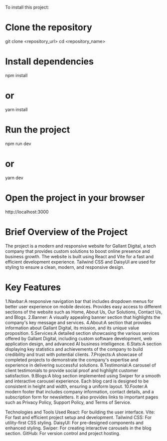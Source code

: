 To install this project:
# Clone the repository
git clone <repository_url>
cd <repository_name>

# Install dependencies
npm install
# or
yarn install

# Run the project
npm run dev
# or
yarn dev

# Open the project in your browser
http://localhost:3000

# Brief Overview of the Project
The project is a modern and responsive website for Gallant Digital, a tech company that provides custom solutions to boost online presence and business growth. The website is built using React and Vite for a fast and efficient development experience. Tailwind CSS and DaisyUI are used for styling to ensure a clean, modern, and responsive design.

# Key Features
1.Navbar:A responsive navigation bar that includes dropdown menus for better user experience on mobile devices.
Provides easy access to different sections of the website such as Home, About Us, Our Solutions, Contact Us, and Blogs.
2.Banner: A visually appealing banner section that highlights the company's key message and services.
4.About:A section that provides information about Gallant Digital, its mission, and its unique value proposition.
5.Services:A detailed section showcasing the various services offered by Gallant Digital, including custom software development, web application design, and advanced AI business intelligence.
6.Stats:A section displaying key statistics and achievements of the company to build credibility and trust with potential clients.
7.Projects:A showcase of completed projects to demonstrate the company's expertise and experience in delivering successful solutions.
8.Testimonial:A carousel of client testimonials to provide social proof and highlight customer satisfaction.
9.Blogs:A blog section implemented using Swiper for a smooth and interactive carousel experience. Each blog card is designed to be consistent in height and width, ensuring a uniform layout.
10.Footer:A modern footer that includes company information, contact details, and a subscription form for newsletters. It also provides links to important pages such as Privacy Policy, Support Policy, and Terms of Service.

Technologies and Tools Used
React: For building the user interface.
Vite: For fast and efficient project setup and development.
Tailwind CSS: For utility-first CSS styling.
DaisyUI: For pre-designed components and enhanced styling.
Swiper: For creating interactive carousels in the blog section.
GitHub: For version control and project hosting.
